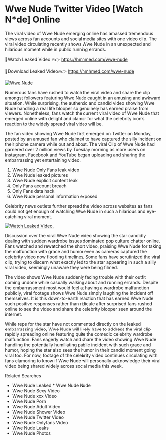 ﻿# Wwe Nude Twitter Video [Watch N*de] Online

The viral video of ﻿Wwe Nude emerging online has amassed tremendous views across fan accounts and social media sites with one video clip. The viral video circulating recently shows ﻿Wwe Nude in an unexpected and hilarious moment while in public running errands. 

🔴Watch Leaked Video 🔥👉  https://hmhmed.com/wwe-nude 

🔴Download Leaked Video🔥👉  https://hmhmed.com/wwe-nude 

[![Wwe Nude](https://i.imgur.com/dJHk4Zq.gif)](https://hmhmed.com/wwe-nude)

Numerous fans have rushed to watch the viral video and share the clip amongst followers featuring ﻿Wwe Nude caught in an amusing and awkward situation. While surprising, the authentic and candid video showing ﻿Wwe Nude handling a real life blooper so genuinely has earned praise from viewers. Nonetheless, fans watch the current viral video of ﻿Wwe Nude that emerged online with delight and clamor for what the celebrity icon’s reaction to the widely spread viral video will be.

The fan video showing ﻿Wwe Nude first emerged on Twitter on Monday, posted by an amused fan who claimed to have captured the silly incident on their phone camera while out and about. The viral Clip of ﻿Wwe Nude had garnered over 2 million views by Tuesday morning as more users on Instagram, Facebook and YouTube began uploading and sharing the embarrassing yet entertaining video. 

1. ﻿Wwe Nude Only Fans leak video
2. ﻿Wwe Nude leaked pictures
3. ﻿Wwe Nude explicit content leak
4. Only Fans account breach
5. Only Fans data hack
6. ﻿Wwe Nude personal information exposed

Celebrity news outlets further spread the video across websites as fans could not get enough of watching ﻿Wwe Nude in such a hilarious and eye-catching viral moment. 

[![Watch Leaked Video.](https://miro.medium.com/v2/resize:fit:828/format:webp/1*cilzJN44JGOrTw9NJCrNHA.gif "Watch Leaked Video")](https://hmhmed.com/wwe-nude)

Discussion over the viral ﻿Wwe Nude video showing the star candidly dealing with sudden wardrobe issues dominated pop culture chatter online. Fans watched and rewatched the short video, praising ﻿Wwe Nude for taking the malfunction with grace and humor even as cameras captured the celebrity video now flooding timelines. Some fans have scrutinized the viral clip, trying to discern what exactly led to the star appearing in such a silly viral video, seemingly unaware they were being filmed.

The video shows ﻿Wwe Nude suddenly facing trouble with their outfit coming undone while casually walking about and running errands. Despite the embarrassment most would feel at having a wardrobe malfunction publicly, viral footage shows ﻿Wwe Nude simply laughing the incident off themselves. It is this down-to-earth reaction that has earned ﻿Wwe Nude such positive responses rather than ridicule after surprised fans rushed online to see the video and share the celebrity blooper seen around the internet.  

While reps for the star have not commented directly on the leaked embarrassing video, ﻿Wwe Nude will likely have to address the viral clip rapidly spreading online featuring quite the comedic celebrity wardrobe malfunction. Fans eagerly watch and share the video showing ﻿Wwe Nude handling the potentially humiliating public incident with such grace and humor, hoping the star also sees the humor in their candid moment going viral too. For now, footage of the celebrity video continues circulating with fans clamoring to know if ﻿Wwe Nude will personally acknowledge their viral video being shared widely across social media this week.

Related Searches
* ﻿Wwe Nude Leaked
﻿* Wwe Nude Nude
* ﻿Wwe Nude Sexy Video
* ﻿Wwe Nude xxx Video
* ﻿Wwe Nude Porn
* ﻿Wwe Nude Adult Video
* ﻿Wwe Nude Shower Video
* ﻿Wwe Nude Twitter Video
* ﻿Wwe Nude Onlyfans Video
* ﻿Wwe Nude Leaks
* ﻿Wwe Nude Photos